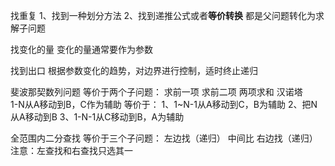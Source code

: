 找重复
    1、找到一种划分方法
    2、找到递推公式或者**等价转换**
    都是父问题转化为求解子问题
    
找变化的量
    变化的量通常要作为参数
    
找到出口
    根据参数变化的趋势，对边界进行控制，适时终止递归

斐波那契数列问题
    等价于两个子问题：
        求前一项
        求前二项
        两项求和
汉诺塔    
1-N从A移动到B，C作为辅助
    等价于：
        1、1~N-1从A移动到C，B为辅助
        2、把N从A移动到B
        3、1-N-1从C移动到B，A为辅助

全范围内二分查找
    等价于三个子问题：
        左边找（递归）
        中间比
        右边找（递归）
    注意：左查找和右查找只选其一